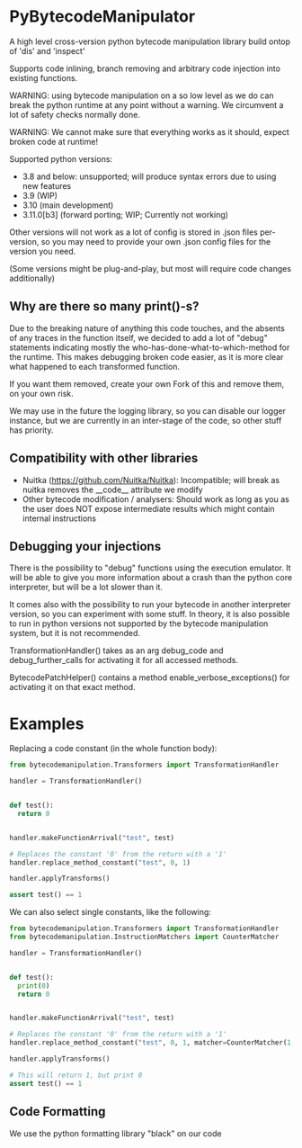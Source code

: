 # PyBytecodeManipulator
A high level cross-version python bytecode manipulation library build ontop 
of 'dis' and 'inspect' 

Supports code inlining, branch removing and arbitrary code injection into 
existing functions.

WARNING: using bytecode manipulation on a so low level as we do can break 
the python runtime at any point without a warning. We circumvent a lot of 
safety checks normally done. 

WARNING: We cannot make sure that everything works as it should, expect broken code 
at runtime!


Supported python versions:

- 3.8 and below: unsupported; will produce syntax errors due to using new features
- 3.9 (WIP)
- 3.10 (main development)
- 3.11.0[b3] (forward porting; WIP; Currently not working)

Other versions will not work as a lot of config is stored in .json files per-version,
so you may need to provide your own .json config files for the version you need.

(Some versions might be plug-and-play, but most will require code changes additionally)

## Why are there so many print()-s?

Due to the breaking nature of anything this code touches, and the absents of any traces 
in the function itself, we decided to add a lot of "debug" statements indicating 
mostly the who-has-done-what-to-which-method for the runtime. 
This makes debugging broken code easier, as it is more clear what happened to each transformed function.

If you want them removed, create your own Fork of this and remove them, on your own risk.

We may use in the future the logging library, so you can disable our logger instance, but we 
are currently in an inter-stage of the code, so other stuff has priority.

## Compatibility with other libraries 

- Nuitka (https://github.com/Nuitka/Nuitka): Incompatible; will break as nuitka removes the \_\_code__ attribute 
  we modify
- Other bytecode modification / analysers: Should work as long as you as the user does NOT expose intermediate
  results which might contain internal instructions


## Debugging your injections 

There is the possibility to "debug" functions using the execution emulator.
It will be able to give you more information about a crash than the python core interpreter,
but will be a lot slower than it. 

It comes also with the possibility to run your bytecode in another interpreter version, so 
you can experiment with some stuff.
In theory, it is also possible to run in python versions not supported by the 
bytecode manipulation system, but it is not recommended.

TransformationHandler() takes as an arg debug_code and debug_further_calls
for activating it for all accessed methods. 

BytecodePatchHelper() contains a method enable_verbose_exceptions() for activating it on 
that exact method.


# Examples

Replacing a code constant (in the whole function body):
```python
from bytecodemanipulation.Transformers import TransformationHandler

handler = TransformationHandler()


def test():
  return 0


handler.makeFunctionArrival("test", test)

# Replaces the constant '0' from the return with a '1'
handler.replace_method_constant("test", 0, 1)

handler.applyTransforms()

assert test() == 1
```

We can also select single constants, like the following:
```python
from bytecodemanipulation.Transformers import TransformationHandler
from bytecodemanipulation.InstructionMatchers import CounterMatcher

handler = TransformationHandler()


def test():
  print(0)
  return 0


handler.makeFunctionArrival("test", test)

# Replaces the constant '0' from the return with a '1'
handler.replace_method_constant("test", 0, 1, matcher=CounterMatcher(1, 1))

handler.applyTransforms()

# This will return 1, but print 0
assert test() == 1
```


## Code Formatting

We use the python formatting library "black" on our code

